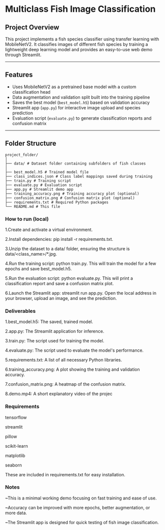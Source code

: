 # Multiclass Fish Image Classification

## Project Overview

This project implements a fish species classifier using transfer learning with MobileNetV2. It classifies images of different fish species by training a lightweight deep learning model and provides an easy-to-use web demo through Streamlit.

---

## Features

- Uses MobileNetV2 as a pretrained base model with a custom classification head
- Data augmentation and validation split built into the training pipeline
- Saves the best model (`best_model.h5`) based on validation accuracy
- Streamlit app (`app.py`) for interactive image upload and species prediction
- Evaluation script (`evaluate.py`) to generate classification reports and confusion matrix

---

## Folder Structure
```
project_folder/
│
├── data/ # Dataset folder containing subfolders of fish classes
│
├── best_model.h5 # Trained model file
├── class_indices.json # Class label mappings saved during training
├── train.py # Training script
├── evaluate.py # Evaluation script
├── app.py # Streamlit demo app
├── training_accuracy.png # Training accuracy plot (optional)
├── confusion_matrix.png # Confusion matrix plot (optional)
├── requirements.txt # Required Python packages
└── README.md # This file
```
### How to run (local)
1.Create and activate a virtual environment.

2.Install dependencies: pip install -r requirements.txt.

3.Unzip the dataset to a data/ folder, ensuring the structure is data/<class_name>/*.jpg.

4.Run the training script: python train.py. This will train the model for a few epochs and save best_model.h5.

5.Run the evaluation script: python evaluate.py. This will print a classification report and save a confusion matrix plot.

6.Launch the Streamlit app: streamlit run app.py. Open the local address in your browser, upload an image, and see the prediction.

### Deliverables
1.best_model.h5: The saved, trained model.

2.app.py: The Streamlit application for inference.

3.train.py: The script used for training the model.

4.evaluate.py: The script used to evaluate the model's performance.

5.requirements.txt: A list of all necessary Python libraries.

6.training_accuracy.png: A plot showing the training and validation accuracy.

7.confusion_matrix.png: A heatmap of the confusion matrix.

8.demo.mp4: A short explanatory video of the projec

### Requirements
tensorflow

streamlit

pillow

scikit-learn

matplotlib

seaborn

These are included in requirements.txt for easy installation.

### Notes
~This is a minimal working demo focusing on fast training and ease of use.

~Accuracy can be improved with more epochs, better augmentation, or more data.

~The Streamlit app is designed for quick testing of fish image classification.
